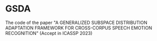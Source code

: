# GSDA
The code of the paper "A GENERALIZED SUBSPACE DISTRIBUTION ADAPTATION FRAMEWORK FOR CROSS-CORPUS SPEECH EMOTION RECOGNITION" (Accept in ICASSP 2023)
